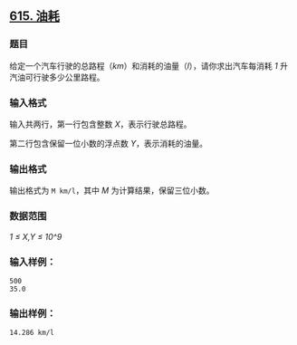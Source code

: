## [615. 油耗](https://www.acwing.com/problem/content/617/)

### 题目

给定一个汽车行驶的总路程（*km*）和消耗的油量（*l*），请你求出汽车每消耗 *1* 升汽油可行驶多少公里路程。

### 输入格式

输入共两行，第一行包含整数 *X*，表示行驶总路程。

第二行包含保留一位小数的浮点数 *Y*，表示消耗的油量。

### 输出格式

输出格式为 `M km/l`，其中 *M* 为计算结果，保留三位小数。

### 数据范围

*1 ≤ X,Y ≤ 10^9*

### 输入样例：

```
500
35.0
```

### 输出样例：

```
14.286 km/l
```
